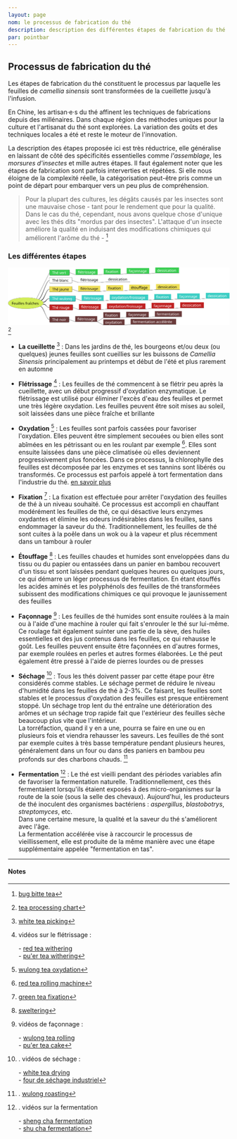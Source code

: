 ```yaml
---
layout: page
nom: le processus de fabrication du thé
description: description des différentes étapes de fabrication du thé
par: pointbar
---
```


## Processus de fabrication du thé

Les étapes de fabrication du thé constituent le processus par laquelle les feuilles de _camellia sinensis_ sont transformées de la cueillette jusqu'à l'infusion.
  
En Chine, les artisan·e·s du thé affinent les techniques de fabrications depuis des millénaires. Dans chaque région des méthodes uniques pour la culture et l'artisanat du thé sont explorées. La variation des goûts et des techniques locales a été et reste le moteur de l'innovation.  

La description des étapes proposée ici est très réductrice, elle généralise en laissant de côté des spécificités essentielles comme  _l'assemblage_, les _morsures d'insectes_ et mille autres étapes. Il faut également noter que les étapes de fabrication sont parfois interverties et répétées. Si elle nous éloigne de la complexité réelle, la catégorisation peut-être pris comme un point de départ pour embarquer vers un peu plus de compréhension.

> Pour la plupart des cultures, les dégâts causés par les insectes sont une mauvaise chose - tant pour le rendement que pour la qualité. Dans le cas du thé, cependant, nous avons quelque chose d'unique avec les thés dits "mordus par des insectes". L'attaque d'un insecte améliore la qualité en induisant des modifications chimiques qui améliorent l'arôme du thé - [^1]

### Les différentes étapes

![types de thés](./media/types-de-the.svg) [^2]

- **La cueillette** [^3] : Dans les jardins de thé, les bourgeons et/ou deux (ou quelques) jeunes feuilles sont cueillies sur les buissons de _Camellia Sinensis_ principalement au printemps et début de l'été et plus rarement en automne

- **Flétrissage** [^4] : Les feuilles de thé commencent à se flétrir peu après la cueillette, avec un début progressif d'oxydation enzymatique. Le flétrissage est utilisé pour éliminer l'excès d'eau des feuilles et permet une très légère oxydation. Les feuilles peuvent être soit mises au soleil, soit laissées dans une pièce fraîche et brillante

- **Oxydation** [^5] : Les feuilles sont parfois cassées pour favoriser l'oxydation. Elles peuvent être simplement secouées ou bien elles sont abîmées en les pétrissant ou en les roulant par exemple [^6]. Elles sont ensuite laissées dans une pièce climatisée où elles deviennent progressivement plus foncées. Dans ce processus, la chlorophylle des feuilles est décomposée par les enzymes et ses tannins sont libérés ou transformés. Ce processus est parfois appelé à tort fermentation dans l'industrie du thé.    [en savoir plus](./oxydation-vs-fermentation)

- **Fixation** [^7] : La fixation est effectuée pour arrêter l'oxydation des feuilles de thé à un niveau souhaité. Ce processus est accompli en chauffant modérément les feuilles de thé, ce qui désactive leurs enzymes oxydantes et élimine les odeurs indésirables dans les feuilles, sans endommager la saveur du thé. Traditionnellement, les feuilles de thé sont cuites à la poêle dans un wok ou à la vapeur et plus récemment dans un tambour à rouler

- **Étouffage** [^8] : Les feuilles chaudes et humides sont enveloppées dans du tissu ou du papier ou entassées dans un panier en bambou recouvert d'un tissu et sont laissées pendant quelques heures ou quelques jours, ce qui démarre un léger processus de fermentation. En étant étouffés les acides aminés et les polyphénols des feuilles de thé transformées subissent des modifications chimiques ce qui provoque le jaunissement des feuilles

- **Façonnage** [^9] : Les feuilles de thé humides sont ensuite roulées à la main ou à l'aide d'une machine à rouler qui fait s'enrouler le thé sur lui-même. Ce roulage fait également suinter une partie de la sève, des huiles essentielles et des jus contenus dans les feuilles, ce qui rehausse le goût. Les feuilles peuvent ensuite être façonnées en d'autres formes, par exemple roulées en perles et autres formes élaborées. Le thé peut également être pressé à l'aide de pierres lourdes ou de presses
  
- **Séchage** [^10] : Tous les thés doivent passer par cette étape pour être considérés comme stables. Le séchage permet de réduire le niveau d'humidité dans les feuilles de thé à 2-3%. Ce faisant, les feuilles sont stables et le processus d'oxydation des feuilles est presque entièrement stoppé. Un séchage trop lent du thé entraîne une détérioration des arômes et un séchage trop rapide fait que l'extérieur des feuilles sèche beaucoup plus vite que l'intérieur.  
La torréfaction, quand il y en a une, pourra se faire en une ou en plusieurs fois et viendra rehausser les saveurs. Les feuilles de thé sont par exemple cuites à très basse température pendant plusieurs heures, généralement dans un four ou dans des paniers en bambou peu profonds sur des charbons chauds. [^11]

- **Fermentation** [^12] : Le thé est vieilli pendant des périodes variables afin de favoriser la fermentation naturelle. Traditionnellement, ces thés fermentaient lorsqu'ils étaient exposés à des micro-organismes sur la route de la soie (sous la selle des chevaux). Aujourd'hui, les producteurs de thé inoculent des organismes bactériens : _aspergillus_, _blastobotrys_,  _streptomyces_, etc.  
Dans une certaine mesure, la qualité et la saveur du thé s'améliorent avec l'âge.  
La fermentation accélérée vise à raccourcir le processus de vieillissement, elle est produite de la même manière avec une étape supplémentaire appelée "fermentation en tas".

---
#### Notes

[^1]: [bug bitte tea](http://www.teageek.net/blog/2016/02/bug-bitten-teas-why-are-leafhoppers-only-sometimes-a-good-thing/)

[^2]: [tea processing chart](https://teaepicure.com/tea-processing-chart/)

[^3]: [white tea picking](https://www.youtube.com/GtDSfYq4sPg?t=765)

[^4]: vidéos sur le flétrissage :

    \- [red tea withering](https://invidio.us/kk7fA1-t7YA?t=345)  
    \- [pu'er tea withering](https://invidio.us/ZAcpNMRY4LE?t=587)

[^5]: [wulong tea oxydation](https://invidio.us/CS-KCBmY2pA?t=640)

[^6]: [red tea rolling machine](https://invidio.us/kk7fA1-t7YA?t=437)

[^7]: [green tea fixation](https://invidio.us/_KxwUpEEq64?t=614)

[^8]: [sweltering](https://invidio.us/PhaeOHivt6s?t=342)
  
[^9]: vidéos de façonnage :

    \- [wulong tea rolling](https://invidio.us/CS-KCBmY2pA?t=745)  
    \- [pu'er tea cake](https://invidio.us/syDZMKuU1tY?t=22)

[^10]:  . vidéos de séchage :

    \- [white tea drying](https://invidio.us/GtDSfYq4sPg?t=1981)  
    \- [four de séchage industriel](https://invidio.us/ftMU1J-4Jvg)

[^11]: . [wulong roasting](https://invidio.us/CS-KCBmY2pA?t=1711)

[^12]: . vidéos sur la fermentation

    \- [sheng cha fermentation](https://invidio.us/d2BekCvAZqM?t=448)  
    \- [shu cha fermentation](https://invidio.us/oI4yDyH1oUM)